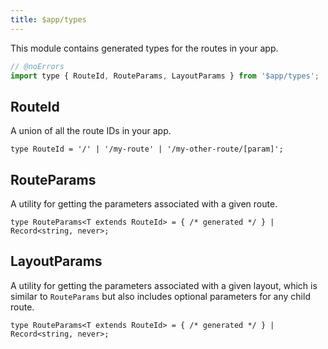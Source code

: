 ```yaml
---
title: $app/types
---
```


This module contains generated types for the routes in your app.

```js
// @noErrors
import type { RouteId, RouteParams, LayoutParams } from '$app/types';
```

## RouteId

A union of all the route IDs in your app.

<div class="ts-block">

```dts
type RouteId = '/' | '/my-route' | '/my-other-route/[param]';
```

</div>

## RouteParams

A utility for getting the parameters associated with a given route.

<div class="ts-block">

```dts
type RouteParams<T extends RouteId> = { /* generated */ } | Record<string, never>;
```

</div>

## LayoutParams

A utility for getting the parameters associated with a given layout, which is similar to `RouteParams` but also includes optional parameters for any child route.

<div class="ts-block">

```dts
type RouteParams<T extends RouteId> = { /* generated */ } | Record<string, never>;
```

</div>
